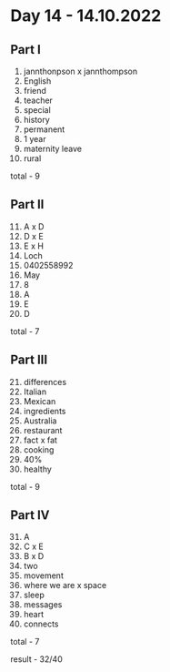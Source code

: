 # Day 14 - 14.10.2022

## Part I

1. jannthonpson x jannthompson
2. English
3. friend
4. teacher
5. special
6. history
7. permanent
8. 1 year
9. maternity leave
10. rural

total - 9

## Part II

11. A x D
12. D x E
13. E x H
14. Loch
15. 0402558992
16. May
17. 8
18. A
19. E
20. D

total - 7

## Part III

21. differences
22. Italian
23. Mexican
24. ingredients
25. Australia
26. restaurant
27. fact x fat
28. cooking
29. 40%
30. healthy

total - 9

## Part IV

31. A
32. C x E
33. B x D
34. two
35. movement
36. where we are x space
37. sleep
38. messages
39. heart
40. connects

total - 7

result - 32/40